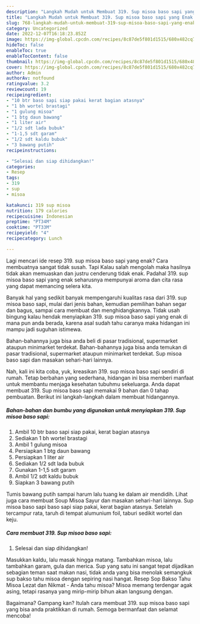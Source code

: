 ```yaml
---
description: "Langkah Mudah untuk Membuat 319. Sup misoa baso sapi yang Enak Banget, Buat Buka Puasa Lezat Sekali"
title: "Langkah Mudah untuk Membuat 319. Sup misoa baso sapi yang Enak Banget, Buat Buka Puasa Lezat Sekali"
slug: 768-langkah-mudah-untuk-membuat-319-sup-misoa-baso-sapi-yang-enak-banget-buat-buka-puasa-lezat-sekali
category: Uncategorized
date: 2022-12-07T16:18:23.852Z
image: https://img-global.cpcdn.com/recipes/8c87de5f801d1515/680x482cq70/319-sup-misoa-baso-sapi-foto-resep-utama.jpg
hideToc: false
enableToc: true
enableTocContent: false
thumbnail: https://img-global.cpcdn.com/recipes/8c87de5f801d1515/680x482cq70/319-sup-misoa-baso-sapi-foto-resep-utama.jpg
cover: https://img-global.cpcdn.com/recipes/8c87de5f801d1515/680x482cq70/319-sup-misoa-baso-sapi-foto-resep-utama.jpg
author: Admin
authorAv: notfound
ratingvalue: 3.2
reviewcount: 19
recipeingredient:
- "10 btr baso sapi siap pakai kerat bagian atasnya"
- "1 bh wortel brastagi"
- "1 gulung misoa"
- "1 btg daun bawang"
- "1 liter air"
- "1/2 sdt lada bubuk"
- "1-1,5 sdt garam"
- "1/2 sdt kaldu bubuk"
- "3 bawang putih"
recipeinstructions:

- "Selesai dan siap dihidangkan!"
categories:
- Resep
tags:
- 319
- sup
- misoa

katakunci: 319 sup misoa 
nutrition: 179 calories
recipecuisine: Indonesian
preptime: "PT34M"
cooktime: "PT33M"
recipeyield: "4"
recipecategory: Lunch

---
```



Lagi mencari ide resep 319. sup misoa baso sapi yang enak? Cara membuatnya sangat tidak susah. Tapi Kalau salah mengolah maka hasilnya tidak akan memuaskan dan justru cenderung tidak enak. Padahal 319. sup misoa baso sapi yang enak seharusnya mempunyai aroma dan cita rasa yang dapat memancing selera kita.


Banyak hal yang sedikit banyak mempengaruhi kualitas rasa dari 319. sup misoa baso sapi, mulai dari jenis bahan, kemudian pemilihan bahan segar dan bagus, sampai cara membuat dan menghidangkannya. Tidak usah bingung kalau hendak menyiapkan 319. sup misoa baso sapi yang enak di mana pun anda berada, karena asal sudah tahu caranya maka hidangan ini mampu jadi suguhan istimewa.

Bahan-bahannya juga bisa anda beli di pasar tradisional, supermarket ataupun minimarket terdekat. Bahan-bahannya juga bisa anda temukan di pasar tradisional, supermarket ataupun minimarket terdekat. Sup misoa baso sapi dan masakan sehari-hari lainnya.


Nah, kali ini kita coba, yuk, kreasikan 319. sup misoa baso sapi sendiri di rumah. Tetap berbahan yang sederhana, hidangan ini bisa memberi manfaat untuk membantu menjaga kesehatan tubuhmu sekeluarga. Anda dapat membuat 319. Sup misoa baso sapi memakai 9 bahan dan 0 tahap pembuatan. Berikut ini langkah-langkah dalam membuat hidangannya.

<!--inarticleads1-->

##### Bahan-bahan dan bumbu yang digunakan untuk menyiapkan 319. Sup misoa baso sapi:

1. Ambil 10 btr baso sapi siap pakai, kerat bagian atasnya
1. Sediakan 1 bh wortel brastagi
1. Ambil 1 gulung misoa
1. Persiapkan 1 btg daun bawang
1. Persiapkan 1 liter air
1. Sediakan 1/2 sdt lada bubuk
1. Gunakan 1-1,5 sdt garam
1. Ambil 1/2 sdt kaldu bubuk
1. Siapkan 3 bawang putih


Tumis bawang putih sampai harum lalu tuang ke dalam air mendidih. Lihat juga cara membuat Soup Misoa Sayur dan masakan sehari-hari lainnya. Sup misoa baso sapi baso sapi siap pakai, kerat bagian atasnya. Setelah tercampur rata, taruh di tempat alumunium foil, taburi sedikit wortel dan keju. 

<!--inarticleads2-->

##### Cara membuat 319. Sup misoa baso sapi:


1. Selesai dan siap dihidangkan!

Masukkan kaldu, lalu masak hingga matang. Tambahkan misoa, lalu tambahkan garam, gula dan merica. Sup yang satu ini sangat tepat dijadikan sebagian teman saat makan nasi, tidak anda yang bisa menolak semangkuk sup bakso tahu misoa dengan sepiring nasi hangat. Resep Sop Bakso Tahu Misoa Lezat dan Nikmat - Anda tahu misoa? Misoa memang terdengar agak asing, tetapi rasanya yang mirip-mirip bihun akan langsung dengan. 

Bagaimana? Gampang kan? Itulah cara membuat 319. sup misoa baso sapi yang bisa anda praktikkan di rumah. Semoga bermanfaat dan selamat mencoba!
